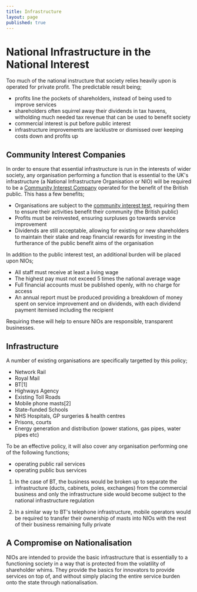 ```yaml
---
title: Infrastructure
layout: page
published: true
---
```


# National Infrastructure in the National Interest
Too much of the national instructure that society relies heavily upon is operated for private profit. The predictable result being;
* profits line the pockets of shareholders, instead of being used to improve services
* shareholders often squirrel away their dividends in tax havens, witholding much needed tax revenue that can be used to benefit society
* commercial interest is put before public interest
* infrastructure improvements are lacklustre or dismissed over keeping costs down and profits up

## Community Interest Companies

In order to ensure that essential infrastructure is run in the interests of wider society, any organisation performing a function that is essential to the UK's infrastructure (a National Infrastructure Organisation or NIO) will be required to be a [Community Interest Company](https://en.wikipedia.org/wiki/Community_interest_company) operated for the benefit of the British public. This hass a few benefits;
* Organisations are subject to the [community interest test](https://www.gov.uk/government/uploads/system/uploads/attachment_data/file/211744/13-781-community-interest-companies-guidance-chapter-4-creating-a-cic.pdf), requiring them to ensure their activities benefit their community (the British public)
* Profits must be reinvested, ensuring surpluses go towards service improvement
* Dividends are still acceptable, allowing for existing or new shareholders to maintain their stake and reap financial rewards for investing in the furtherance of the public benefit aims of the organisation

In addition to the public interest test, an additional burden will be placed upon NIOs;
* All staff must receive at least a living wage
* The highest pay must not exceed 5 times the national average wage
* Full financial accounts must be published openly, with no charge for access
* An annual report must be produced providing a breakdown of money spent on service improvement and on dividends, with each dividend payment itemised including the recipient

Requiring these will help to ensure NIOs are responsible, transparent businesses.

## Infrastructure

A number of existing organisations are specifically targetted by this policy;
* Network Rail
* Royal Mail
* BT[1]
* Highways Agency
* Existing Toll Roads
* Mobile phone masts[2]
* State-funded Schools
* NHS Hospitals, GP surgeries & health centres
* Prisons, courts
* Energy generation and distribution (power stations, gas pipes, water pipes etc)

To be an effective policy, it will also cover any organisation performing one of the following functions;
* operating public rail services
* operating public bus services

1. In the case of BT, the business would be broken up to separate the infrastructure (ducts, cabinets, poles, exchanges) from the commercial business and only the infrastructure side would become subject to the national infrastructure regulation

2. In a similar way to BT's telephone infrastructure, mobile operators would be required to transfer their ownership of masts into NIOs with the rest of their business remaining fully private

## A Compromise on Nationalisation
NIOs are intended to provide the basic infrastructure that is essentially to a functioning society in a way that is protected from the volatility of shareholder whims. They provide the basics for innovators to provide services on top of, and without simply placing the entire service burden onto the state through nationalisation.
